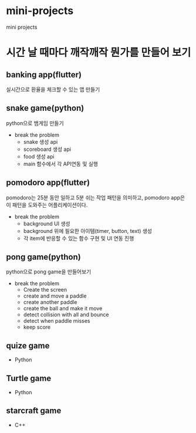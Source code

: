 # mini-projects
mini projects
# 시간 날 때마다 깨작깨작 뭔가를 만들어 보기
## banking app(flutter)
실시간으로 환율을 체크할 수 있는 앱 만들기
## snake game(python)
python으로 뱀게임 만들기
+ break the problem
  + snake 생성 api
  + scoreboard 생성 api
  + food 생성 api
  + main 함수에서 각 API연동 및 실행
## pomodoro app(flutter)
pomodoro는 25분 동안 일하고 5분 쉬는 작업 패턴을 의미하고, pomodoro app은 이 패턴을 도와주는 어플리케이션이다.
+ break the problem
  + background UI 생성
  + background 위에 필요한 아이템(timer, button, text) 생성
  + 각 item에 반응할 수 있는 함수 구현 및 UI 연동 진행

## pong game(python)
python으로 pong game을 만들어보기
+ break the problem
  + Create the screen
  + create and move a paddle
  + create another paddle
  + create the ball and make it move
  + detect collision with all and bounce
  + detect when paddle misses
  + keep score
## quize game
+ Python
## Turtle game
+ Python
## starcraft game
+ C++
